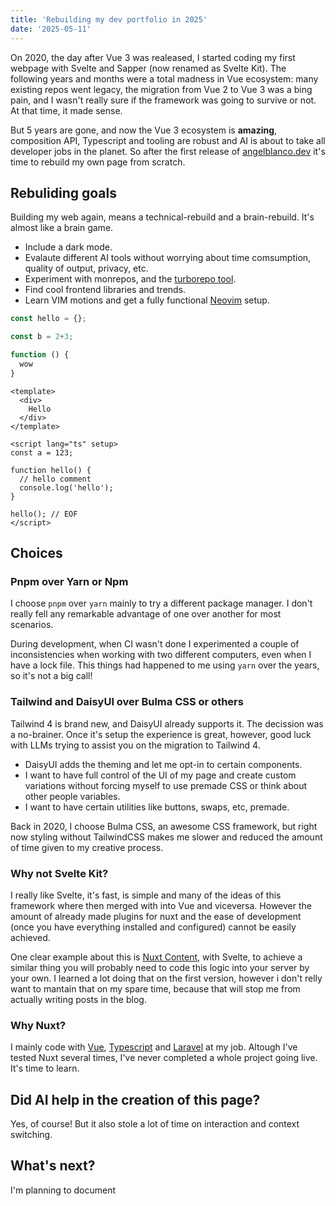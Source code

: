 ```yaml
---
title: 'Rebuilding my dev portfolio in 2025'
date: '2025-05-11'
---
```


On 2020, the day after Vue 3 was realeased, I started coding my first webpage with Svelte and Sapper (now renamed as Svelte Kit). The following years and months were a total madness in Vue ecosystem: many existing repos went legacy, the migration from Vue 2 to Vue 3 was a bing pain, and I wasn't really sure if the framework was going to survive or not. At that time, it made sense.

But 5 years are gone, and now the Vue 3 ecosystem is **amazing**, composition API, Typescript and tooling are robust and AI is about to take all developer jobs in the planet. So after the first release of [angelblanco.dev](https://angelblanco.dev) it's time to rebuild my own page from scratch.

## Rebuliding goals

Building my web again, means a technical-rebuild and a brain-rebuild. It's almost like a brain game.

- Include a dark mode.
- Evalaute different AI tools without worrying about time comsumption, quality of output, privacy, etc.
- Experiment with monrepos, and the [turborepo tool](https://turborepo.com/).
- Find cool frontend libraries and trends.
- Learn VIM motions and get a fully functional [Neovim](https://neovim.io/) setup.

```js [file.js]{2} meta-info=val
const hello = {};

const b = 2+3;

function () {
  wow
}
```

```vue
<template>
  <div>
    Hello
  </div>
</template>

<script lang="ts" setup>
const a = 123;

function hello() {
  // hello comment
  console.log('hello');
}

hello(); // EOF
</script>
```

## Choices

### Pnpm over Yarn or Npm

I choose `pnpm` over `yarn` mainly to try a different package manager. I don't really fell any remarkable advantage of one over another for most scenarios.

During development, when CI wasn't done I experimented a couple of inconsistencies when working with two different computers, even when I have a lock file. This things had happened to me using `yarn` over the years, so it's not a big call!

### Tailwind and DaisyUI over Bulma CSS or others

Tailwind 4 is brand new, and DaisyUI already supports it. The decission was a no-brainer. Once it's setup the experience is great, however, good luck with LLMs trying to assist you on the migration to Tailwind 4.

- DaisyUI adds the theming and let me opt-in to certain components.
- I want to have full control of the UI of my page and create custom variations without forcing myself to use premade CSS or think about other people variables.
- I want to have certain utilities like buttons, swaps, etc, premade.

Back in 2020, I choose Bulma CSS, an awesome CSS framework, but right now styling without TailwindCSS makes me slower and reduced the amount of time given to my creative process.

### Why not Svelte Kit?

I really like Svelte, it's fast, is simple and many of the ideas of this framework where then merged with into Vue and viceversa. However the amount of already made plugins for nuxt and the ease of development (once you have everything installed and configured) cannot be easily achieved.

One clear example about this is [Nuxt Content](https://content.nuxt.com/), with Svelte, to achieve a similar thing you will probably need to code this logic into your server by your own. I learned a lot doing that on the first version, however i don't relly want to mantain that on my spare time, because that will stop me from actually writing posts in the blog.

### Why Nuxt?

I mainly code with [Vue](https://vuejs.org/), [Typescript](https://www.typescriptlang.org/) and [Laravel](https://laravel.com/) at my job. Altough I've tested Nuxt several times, I've never completed a whole project going live. It's time to learn.

## Did AI help in the creation of this page?

Yes, of course! But it also stole a lot of time on interaction and context switching.

## What's next?

I'm planning to document
